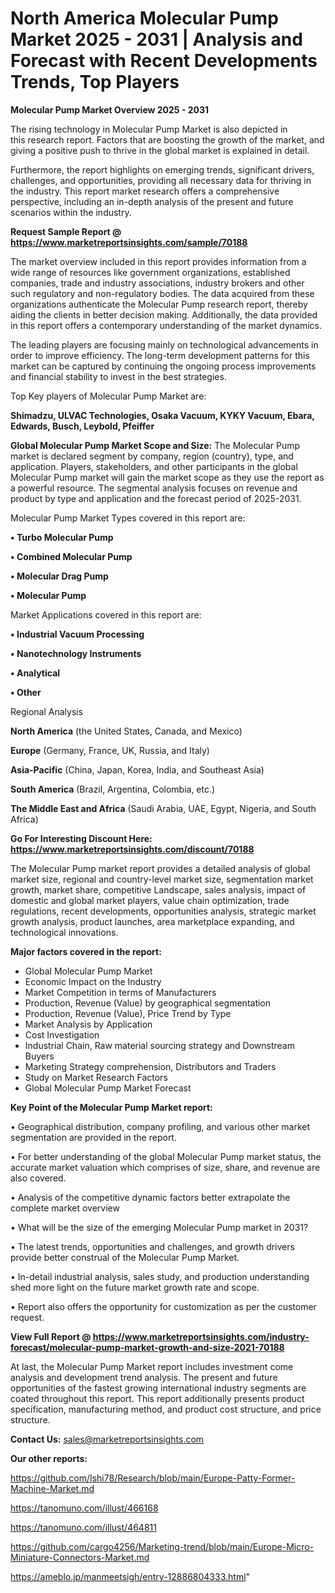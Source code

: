  # North America Molecular Pump Market 2025 - 2031 | Analysis and Forecast with Recent Developments Trends, Top Players

<Strong> Molecular Pump Market Overview 2025 - 2031</strong>

The rising technology in Molecular Pump Market is also depicted in this research report. Factors that are boosting the growth of the market, and giving a positive push to thrive in the global market is explained in detail.

Furthermore, the report highlights on emerging trends, significant drivers, challenges, and opportunities, providing all necessary data for thriving in the industry. This report market research offers a comprehensive perspective, including an in-depth analysis of the present and future scenarios within the industry.

<strong>Request Sample Report @ <a href=https://www.marketreportsinsights.com/sample/70188>https://www.marketreportsinsights.com/sample/70188</a></strong>

The market overview included in this report provides information from a wide range of resources like government organizations, established companies, trade and industry associations, industry brokers and other such regulatory and non-regulatory bodies. The data acquired from these organizations authenticate the Molecular Pump research report, thereby aiding the clients in better decision making. Additionally, the data provided in this report offers a contemporary understanding of the market dynamics.

The leading players are focusing mainly on technological advancements in order to improve efficiency. The long-term development patterns for this market can be captured by continuing the ongoing process improvements and financial stability to invest in the best strategies.

Top Key players of Molecular Pump Market are:

<strong>Shimadzu, ULVAC Technologies, Osaka Vacuum, KYKY Vacuum, Ebara, Edwards, Busch, Leybold, Pfeiffer</strong>

<strong><b>Global Molecular Pump Market Scope and Size:</b></strong>
The Molecular Pump market is declared segment by company, region (country), type, and application. Players, stakeholders, and other participants in the global Molecular Pump market will gain the market scope as they use the report as a powerful resource. The segmental analysis focuses on revenue and product by type and application and the forecast period of 2025-2031.

Molecular Pump Market Types covered in this report are:

<strong>• Turbo Molecular Pump

• Combined Molecular Pump

• Molecular Drag Pump

• Molecular Pump</strong>

Market Applications covered in this report are:

<strong>• Industrial Vacuum Processing

• Nanotechnology Instruments

• Analytical

• Other</strong> 

Regional Analysis

<strong>North America</strong> (the United States, Canada, and Mexico)

<strong>Europe</strong> (Germany, France, UK, Russia, and Italy)

<strong>Asia-Pacific</strong> (China, Japan, Korea, India, and Southeast Asia)

<strong>South America</strong> (Brazil, Argentina, Colombia, etc.)

<strong>The Middle East and Africa</strong> (Saudi Arabia, UAE, Egypt, Nigeria, and South Africa)

<strong>Go For Interesting Discount Here: <a href=https://www.marketreportsinsights.com/discount/70188>https://www.marketreportsinsights.com/discount/70188</a></strong>

The Molecular Pump market report provides a detailed analysis of global market size, regional and country-level market size, segmentation market growth, market share, competitive Landscape, sales analysis, impact of domestic and global market players, value chain optimization, trade regulations, recent developments, opportunities analysis, strategic market growth analysis, product launches, area marketplace expanding, and technological innovations.

<strong><b>Major factors covered in the report:</b></strong>
<ul>
  <li>Global Molecular Pump Market </li>
  <li>Economic Impact on the Industry</li>
  <li>Market Competition in terms of Manufacturers</li>
  <li>Production, Revenue (Value) by geographical segmentation</li>
  <li>Production, Revenue (Value), Price Trend by Type</li>
  <li>Market Analysis by Application</li>
  <li>Cost Investigation</li>
  <li>Industrial Chain, Raw material sourcing strategy and Downstream Buyers</li>
  <li>Marketing Strategy comprehension, Distributors and Traders</li>
  <li>Study on Market Research Factors</li>
  <li>Global Molecular Pump Market Forecast</li>
</ul>

<strong><b>Key Point of the Molecular Pump Market report:</b></strong>

• Geographical distribution, company profiling, and various other market segmentation are provided in the report.

• For better understanding of the global Molecular Pump market status, the accurate market valuation which comprises of size, share, and revenue are also covered.

• Analysis of the competitive dynamic factors better extrapolate the complete market overview

• What will be the size of the emerging Molecular Pump market in 2031?

• The latest trends, opportunities and challenges, and growth drivers provide better construal of the Molecular Pump Market.

• In-detail industrial analysis, sales study, and production understanding shed more light on the future market growth rate and scope.

• Report also offers the opportunity for customization as per the customer request.

<strong><b>View Full Report @ <a href=https://www.marketreportsinsights.com/industry-forecast/molecular-pump-market-growth-and-size-2021-70188>https://www.marketreportsinsights.com/industry-forecast/molecular-pump-market-growth-and-size-2021-70188</a></b></strong>


At last, the Molecular Pump Market report includes investment come analysis and development trend analysis. The present and future opportunities of the fastest growing international industry segments are coated throughout this report. This report additionally presents product specification, manufacturing method, and product cost structure, and price structure.

<strong>Contact Us:</strong>
sales@marketreportsinsights.com

<strong>Our other reports:</strong>

<a href=https://github.com/Ishi78/Research/blob/main/Europe-Patty-Former-Machine-Market.md>https://github.com/Ishi78/Research/blob/main/Europe-Patty-Former-Machine-Market.md</a>

<a href=https://tanomuno.com/illust/466168>https://tanomuno.com/illust/466168</a>

<a href=https://tanomuno.com/illust/464811>https://tanomuno.com/illust/464811</a>

<a href=https://github.com/cargo4256/Marketing-trend/blob/main/Europe-Micro-Miniature-Connectors-Market.md>https://github.com/cargo4256/Marketing-trend/blob/main/Europe-Micro-Miniature-Connectors-Market.md</a>

<a href=https://ameblo.jp/manmeetsigh/entry-12886804333.html>https://ameblo.jp/manmeetsigh/entry-12886804333.html</a>"
